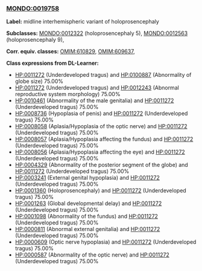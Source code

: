 
### [MONDO:0019758](http://purl.obolibrary.org/obo/MONDO_0019758)
**Label:** midline interhemispheric variant of holoprosencephaly

**Subclasses:** [MONDO:0012322](http://purl.obolibrary.org/obo/MONDO_0012322) (holoprosencephaly 5), [MONDO:0012563](http://purl.obolibrary.org/obo/MONDO_0012563) (holoprosencephaly 9), 

**Corr. equiv. classes:** [OMIM:610829](http://purl.obolibrary.org/obo/OMIM_610829), [OMIM:609637](http://purl.obolibrary.org/obo/OMIM_609637), 

**Class expressions from DL-Learner:**

- [HP:0011272](http://purl.obolibrary.org/obo/HP_0011272) (Underdeveloped tragus) and [HP:0100887](http://purl.obolibrary.org/obo/HP_0100887) (Abnormality of globe size) 75.00%
- [HP:0011272](http://purl.obolibrary.org/obo/HP_0011272) (Underdeveloped tragus) and [HP:0012243](http://purl.obolibrary.org/obo/HP_0012243) (Abnormal reproductive system morphology) 75.00%
- [HP:0010461](http://purl.obolibrary.org/obo/HP_0010461) (Abnormality of the male genitalia) and [HP:0011272](http://purl.obolibrary.org/obo/HP_0011272) (Underdeveloped tragus) 75.00%
- [HP:0008736](http://purl.obolibrary.org/obo/HP_0008736) (Hypoplasia of penis) and [HP:0011272](http://purl.obolibrary.org/obo/HP_0011272) (Underdeveloped tragus) 75.00%
- [HP:0008058](http://purl.obolibrary.org/obo/HP_0008058) (Aplasia/Hypoplasia of the optic nerve) and [HP:0011272](http://purl.obolibrary.org/obo/HP_0011272) (Underdeveloped tragus) 75.00%
- [HP:0008057](http://purl.obolibrary.org/obo/HP_0008057) (Aplasia/Hypoplasia affecting the fundus) and [HP:0011272](http://purl.obolibrary.org/obo/HP_0011272) (Underdeveloped tragus) 75.00%
- [HP:0008056](http://purl.obolibrary.org/obo/HP_0008056) (Aplasia/Hypoplasia affecting the eye) and [HP:0011272](http://purl.obolibrary.org/obo/HP_0011272) (Underdeveloped tragus) 75.00%
- [HP:0004329](http://purl.obolibrary.org/obo/HP_0004329) (Abnormality of the posterior segment of the globe) and [HP:0011272](http://purl.obolibrary.org/obo/HP_0011272) (Underdeveloped tragus) 75.00%
- [HP:0003241](http://purl.obolibrary.org/obo/HP_0003241) (External genital hypoplasia) and [HP:0011272](http://purl.obolibrary.org/obo/HP_0011272) (Underdeveloped tragus) 75.00%
- [HP:0001360](http://purl.obolibrary.org/obo/HP_0001360) (Holoprosencephaly) and [HP:0011272](http://purl.obolibrary.org/obo/HP_0011272) (Underdeveloped tragus) 75.00%
- [HP:0001263](http://purl.obolibrary.org/obo/HP_0001263) (Global developmental delay) and [HP:0011272](http://purl.obolibrary.org/obo/HP_0011272) (Underdeveloped tragus) 75.00%
- [HP:0001098](http://purl.obolibrary.org/obo/HP_0001098) (Abnormality of the fundus) and [HP:0011272](http://purl.obolibrary.org/obo/HP_0011272) (Underdeveloped tragus) 75.00%
- [HP:0000811](http://purl.obolibrary.org/obo/HP_0000811) (Abnormal external genitalia) and [HP:0011272](http://purl.obolibrary.org/obo/HP_0011272) (Underdeveloped tragus) 75.00%
- [HP:0000609](http://purl.obolibrary.org/obo/HP_0000609) (Optic nerve hypoplasia) and [HP:0011272](http://purl.obolibrary.org/obo/HP_0011272) (Underdeveloped tragus) 75.00%
- [HP:0000587](http://purl.obolibrary.org/obo/HP_0000587) (Abnormality of the optic nerve) and [HP:0011272](http://purl.obolibrary.org/obo/HP_0011272) (Underdeveloped tragus) 75.00%


